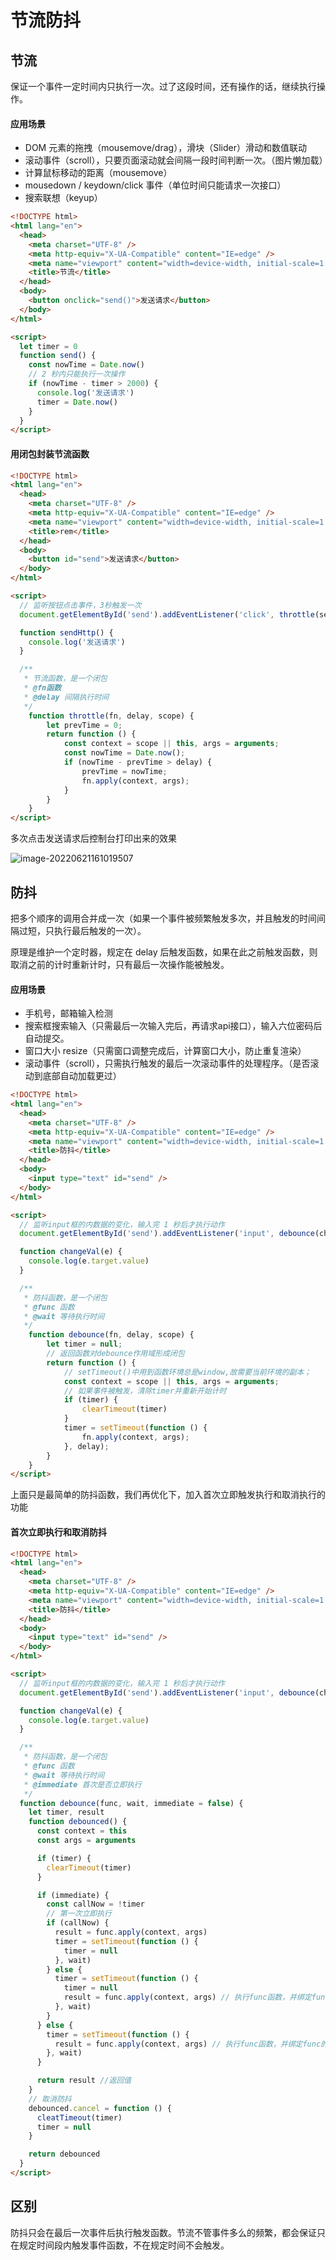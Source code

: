 # 节流防抖

## 节流

保证一个事件一定时间内只执行一次。过了这段时间，还有操作的话，继续执行操作。

#### 应用场景

- DOM 元素的拖拽（mousemove/drag），滑块（Slider）滑动和数值联动
- 滚动事件（scroll），只要页面滚动就会间隔一段时间判断一次。（图片懒加载）
- 计算鼠标移动的距离（mousemove）
- mousedown / keydown/click 事件（单位时间只能请求一次接口）
- 搜索联想（keyup）

```html
<!DOCTYPE html>
<html lang="en">
  <head>
    <meta charset="UTF-8" />
    <meta http-equiv="X-UA-Compatible" content="IE=edge" />
    <meta name="viewport" content="width=device-width, initial-scale=1.0" />
    <title>节流</title>
  </head>
  <body>
    <button onclick="send()">发送请求</button>
  </body>
</html>

<script>
  let timer = 0
  function send() {
    const nowTime = Date.now()
    // 2 秒内只能执行一次操作
    if (nowTime - timer > 2000) {
      console.log('发送请求')
      timer = Date.now()
    }
  }
</script>
```

#### 用闭包封装节流函数

```html
<!DOCTYPE html>
<html lang="en">
  <head>
    <meta charset="UTF-8" />
    <meta http-equiv="X-UA-Compatible" content="IE=edge" />
    <meta name="viewport" content="width=device-width, initial-scale=1.0" />
    <title>rem</title>
  </head>
  <body>
    <button id="send">发送请求</button>
  </body>
</html>

<script>
  // 监听按钮点击事件，3秒触发一次
  document.getElementById('send').addEventListener('click', throttle(sendHttp, 3000))

  function sendHttp() {
    console.log('发送请求')
  }

  /**
   * 节流函数，是一个闭包
   * @fn函数
   * @delay 间隔执行时间
   */
    function throttle(fn, delay, scope) {
        let prevTime = 0;
        return function () {
            const context = scope || this, args = arguments;
            const nowTime = Date.now();
            if (nowTime - prevTime > delay) {
                prevTime = nowTime;
                fn.apply(context, args);
            }
        }
    }
</script>
```

多次点击发送请求后控制台打印出来的效果

![image-20220621161019507](/img/image-20220621161019507.png)

## 防抖

把多个顺序的调用合并成一次（如果一个事件被频繁触发多次，并且触发的时间间隔过短，只执行最后触发的一次）。

原理是维护一个定时器，规定在 delay 后触发函数，如果在此之前触发函数，则取消之前的计时重新计时，只有最后一次操作能被触发。

#### 应用场景

- 手机号，邮箱输入检测
- 搜索框搜索输入（只需最后一次输入完后，再请求api接口），输入六位密码后自动提交。
- 窗口大小 resize（只需窗口调整完成后，计算窗口大小，防止重复渲染）
- 滚动事件（scroll），只需执行触发的最后一次滚动事件的处理程序。（是否滚动到底部自动加载更过）

```html
<!DOCTYPE html>
<html lang="en">
  <head>
    <meta charset="UTF-8" />
    <meta http-equiv="X-UA-Compatible" content="IE=edge" />
    <meta name="viewport" content="width=device-width, initial-scale=1.0" />
    <title>防抖</title>
  </head>
  <body>
    <input type="text" id="send" />
  </body>
</html>

<script>
  // 监听input框的内数据的变化，输入完 1 秒后才执行动作
  document.getElementById('send').addEventListener('input', debounce(changeVal, 1000))

  function changeVal(e) {
    console.log(e.target.value)
  }

  /**
   * 防抖函数，是一个闭包
   * @func 函数
   * @wait 等待执行时间
   */
    function debounce(fn, delay, scope) {
        let timer = null;
        // 返回函数对debounce作用域形成闭包
        return function () {
            // setTimeout()中用到函数环境总是window,故需要当前环境的副本；
            const context = scope || this, args = arguments;
            // 如果事件被触发，清除timer并重新开始计时
            if (timer) {
                clearTimeout(timer)
            }
            timer = setTimeout(function () {
                fn.apply(context, args);
            }, delay);
        }
    }
</script>
```

上面只是最简单的防抖函数，我们再优化下，加入首次立即触发执行和取消执行的功能

#### 首次立即执行和取消防抖

```html
<!DOCTYPE html>
<html lang="en">
  <head>
    <meta charset="UTF-8" />
    <meta http-equiv="X-UA-Compatible" content="IE=edge" />
    <meta name="viewport" content="width=device-width, initial-scale=1.0" />
    <title>防抖</title>
  </head>
  <body>
    <input type="text" id="send" />
  </body>
</html>

<script>
  // 监听input框的内数据的变化，输入完 1 秒后才执行动作
  document.getElementById('send').addEventListener('input', debounce(changeVal, 1000, true))

  function changeVal(e) {
    console.log(e.target.value)
  }

  /**
   * 防抖函数，是一个闭包
   * @func 函数
   * @wait 等待执行时间
   * @immediate 首次是否立即执行
   */
  function debounce(func, wait, immediate = false) {
    let timer, result
    function debounced() {
      const context = this
      const args = arguments

      if (timer) {
        clearTimeout(timer)
      }

      if (immediate) {
        const callNow = !timer
        // 第一次立即执行
        if (callNow) {
          result = func.apply(context, args)
          timer = setTimeout(function () {
            timer = null
          }, wait)
        } else {
          timer = setTimeout(function () {
            timer = null
            result = func.apply(context, args) // 执行func函数，并绑定func的this和参数
          }, wait)
        }
      } else {
        timer = setTimeout(function () {
          result = func.apply(context, args) // 执行func函数，并绑定func的this和参数
        }, wait)
      }

      return result //返回值
    }
    // 取消防抖
    debounced.cancel = function () {
      cleatTimeout(timer)
      timer = null
    }

    return debounced
  }
</script>
```

## 区别

防抖只会在最后一次事件后执行触发函数。节流不管事件多么的频繁，都会保证只在规定时间段内触发事件函数，不在规定时间不会触发。
